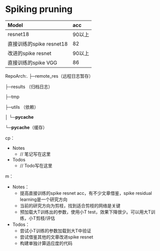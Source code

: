 # Spiking pruning
| Model                    | acc    |
| :----------------------- | :----- |
| resnet18                 | 90以上 |
| 直接训练的spike resnet18 | 82     |
| 改进的spike resnet       | 90以上 |
| 直接训练的spike VGG      | 86     |

RepoArch:.
├─remote_res（远程日志暂存）

├─results   （归档日志）

├─tmp       

├─utils     （依赖）

│  └─__pycache__

└─__pycache__（缓存）

cp：
+ Notes
  + // 笔记写在这里
+ Todos
  + // Todo写在这里

m：
+ Notes：
  + 提高直接训练的spike resnet acc，有不少文章借鉴，spike residual learning是一个研究方向
  + 当前的研究方向为剪枝，找到适合剪枝的网络是关键
  + 预加载大T训练出的参数，使用小T test，效果下降很少。可以用大T训练，小T剪枝/评估
+ Todos：
  + 尝试小T训练的参数加载到大T中验证
  + 尝试借鉴其他的文章改进spike resnet
  + 构建单独计算适应度的代码

